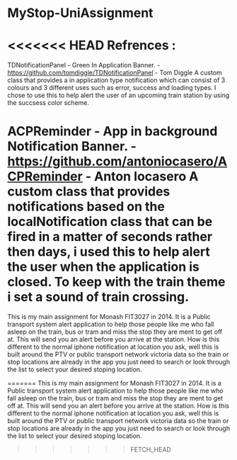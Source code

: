 MyStop-UniAssignment
====================

<<<<<<< HEAD
Refrences :
===========

TDNotificationPanel -  Green In Application Banner.
    - https://github.com/tomdiggle/TDNotificationPanel 
    - Tom Diggle
    A custom class that provides a in application type notification which can consist of 3 colours and 3 different uses such as error, success and loading types.  I chose to use this to help alert the user of an upcoming train station by using the succsess color scheme.
    
ACPReminder -  App in background Notification Banner.
    - https://github.com/antoniocasero/ACPReminder
    - Anton Iocasero
    A custom class that provides notifications based on the localNotification class that can be fired in a matter of seconds rather then days, i used this to help alert the user when the application is closed. To keep with the train theme i set a sound of train crossing.
===============================================================================================

This is my main assignment for Monash FIT3027 in 2014.
It is a Public transport system alert application to help those people like me who fall asleep on the train, bus or tram and miss the stop they are ment to get off at. This will send you an alert before you arrive at the station.  How is this different to the normal iphone notification at location you ask, well this is built around the PTV or public transport network victoria data so the train or stop locations are already in the app you just need to search or look through the list to select your desired stoping location.

=======
This is my main assignment for Monash FIT3027 in 2014.
It is a Public transport system alert application to help those people like me who fall asleep on the train, bus or tram and miss the
stop they are ment to get off at. This will send you an alert before you arrive at the station.  How is this different to the normal
iphone notification at location you ask, well this is built around the PTV or public transport network victoria data so the train or
stop locations are already in the app you just need to search or look through the list to select your desired stoping location.
>>>>>>> FETCH_HEAD
